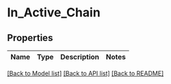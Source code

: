 # In_Active_Chain
## Properties

| Name | Type | Description | Notes |
|------------ | ------------- | ------------- | -------------|

[[Back to Model list]](../README.md#documentation-for-models) [[Back to API list]](../README.md#documentation-for-api-endpoints) [[Back to README]](../README.md)

